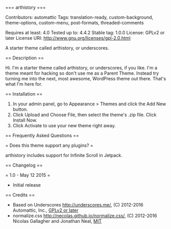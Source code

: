 === arthistory ===

Contributors: automattic
Tags: translation-ready, custom-background, theme-options, custom-menu, post-formats, threaded-comments

Requires at least: 4.0
Tested up to: 4.4.2
Stable tag: 1.0.0
License: GPLv2 or later
License URI: http://www.gnu.org/licenses/gpl-2.0.html

A starter theme called arthistory, or underscores.

== Description ==

Hi. I'm a starter theme called arthistory, or underscores, if you like. I'm a theme meant for hacking so don't use me as a Parent Theme. Instead try turning me into the next, most awesome, WordPress theme out there. That's what I'm here for.

== Installation ==
	
1. In your admin panel, go to Appearance > Themes and click the Add New button.
2. Click Upload and Choose File, then select the theme's .zip file. Click Install Now.
3. Click Activate to use your new theme right away.

== Frequently Asked Questions ==

= Does this theme support any plugins? =

arthistory includes support for Infinite Scroll in Jetpack.

== Changelog ==

= 1.0 - May 12 2015 =
* Initial release

== Credits ==

* Based on Underscores http://underscores.me/, (C) 2012-2016 Automattic, Inc., [GPLv2 or later](https://www.gnu.org/licenses/gpl-2.0.html)
* normalize.css http://necolas.github.io/normalize.css/, (C) 2012-2016 Nicolas Gallagher and Jonathan Neal, [MIT](http://opensource.org/licenses/MIT)


<!--todo, document build process-->